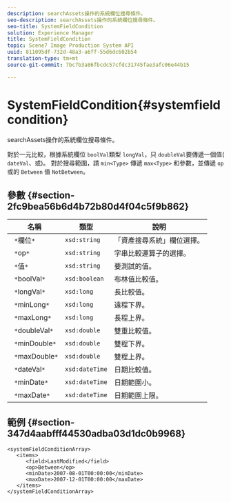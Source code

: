 ```yaml
---
description: searchAssets操作的系統欄位搜尋條件。
seo-description: searchAssets操作的系統欄位搜尋條件。
seo-title: SystemFieldCondition
solution: Experience Manager
title: SystemFieldCondition
topic: Scene7 Image Production System API
uuid: 811095df-732d-48a3-a6ff-55d6dc602b54
translation-type: tm+mt
source-git-commit: 7bc7b3a86fbcdc57cfdc31745fae3afc06e44b15

---
```



# SystemFieldCondition{#systemfieldcondition}

searchAssets操作的系統欄位搜尋條件。

對於一元比較，根據系統欄位 `boolVal`類型 `longVal`，只 `doubleVal`要傳遞一個值( `dateVal`、或)。 對於搜尋範圍，請 `min<Type>` 傳遞 `max<Type>` 和參數，並傳遞 `op` 或的 `Between` 值 `NotBetween`。

## 參數 {#section-2fc9bea56b6d4b72b80d4f04c5f9b862}

| 名稱 | 類型 | 說明 |
|---|---|---|
| ` *`欄位`*` | `xsd:string` | 「資產搜尋系統」欄位選擇。 |
| ` *`op`*` | `xsd:string` | 字串比較運算子的選擇。 |
| ` *`值`*` | `xsd:string` | 要測試的值。 |
| ` *`boolVal`*` | `xsd:boolean` | 布林值比較值。 |
| ` *`longVal`*` | `xsd:long` | 長比較值。 |
| ` *`minLong`*` | `xsd:long` | 遠程下界。 |
| ` *`maxLong`*` | `xsd:long` | 長程上界。 |
| ` *`doubleVal`*` | `xsd:double` | 雙重比較值。 |
| ` *`minDouble`*` | `xsd:double` | 雙程下界。 |
| ` *`maxDouble`*` | `xsd:double` | 雙程上界。 |
| ` *`dateVal`*` | `xsd:dateTime` | 日期比較值。 |
| ` *`minDate`*` | `xsd:dateTime` | 日期範圍小。 |
| ` *`maxDate`*` | `xsd:dateTime` | 日期範圍上限。 |

## 範例 {#section-347d4aabfff44530adba03d1dc0b9968}

```
<systemFieldConditionArray>
   <items>
      <field>LastModified</field>
      <op>Between</op>
      <minDate>2007-08-01T00:00:00</minDate>
      <maxDate>2007-12-01T00:00:00</maxDate>
   </items>
</systemFieldConditionArray>
```


